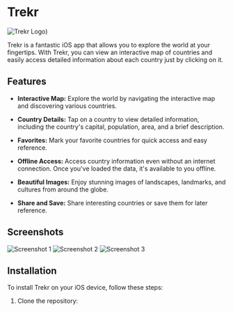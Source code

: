 # Trekr

![Trekr Logo](https://s11.gifyu.com/images/SW6Dk.gif))

Trekr is a fantastic iOS app that allows you to explore the world at your fingertips. With Trekr, you can view an interactive map of countries and easily access detailed information about each country just by clicking on it.

## Features

- **Interactive Map:** Explore the world by navigating the interactive map and discovering various countries.

- **Country Details:** Tap on a country to view detailed information, including the country's capital, population, area, and a brief description.

- **Favorites:** Mark your favorite countries for quick access and easy reference.

- **Offline Access:** Access country information even without an internet connection. Once you've loaded the data, it's available to you offline.

- **Beautiful Images:** Enjoy stunning images of landscapes, landmarks, and cultures from around the globe.

- **Share and Save:** Share interesting countries or save them for later reference.

## Screenshots

![Screenshot 1](https://example.com/screenshot_1.png)
![Screenshot 2](https://example.com/screenshot_2.png)
![Screenshot 3](https://example.com/screenshot_3.png)

## Installation

To install Trekr on your iOS device, follow these steps:

1. Clone the repository:

